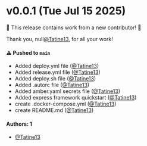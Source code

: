 # v0.0.1 (Tue Jul 15 2025)

:tada: This release contains work from a new contributor! :tada:

Thank you, null[@Tatine13](https://github.com/Tatine13), for all your work!

#### ⚠️ Pushed to `main`

- Added deploy.yml file ([@Tatine13](https://github.com/Tatine13))
- Added release.yml file ([@Tatine13](https://github.com/Tatine13))
- Added deploy.sh file ([@Tatine13](https://github.com/Tatine13))
- Added .autorc file ([@Tatine13](https://github.com/Tatine13))
- Added amber.yaml secrets file ([@Tatine13](https://github.com/Tatine13))
- Added express framework quickstart ([@Tatine13](https://github.com/Tatine13))
- create .docker-compose.yml ([@Tatine13](https://github.com/Tatine13))
- create README.md ([@Tatine13](https://github.com/Tatine13))

#### Authors: 1

- [@Tatine13](https://github.com/Tatine13)
